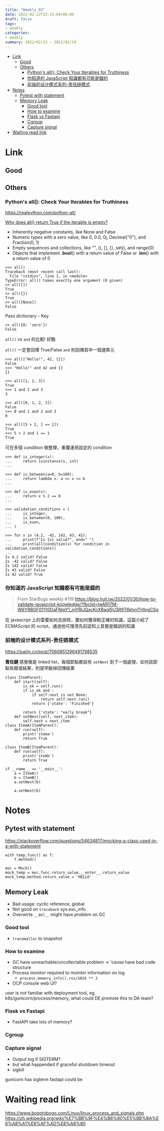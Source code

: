 ```yaml
---
title: "Weekly_03"
date: 2022-02-22T15:15:04+08:00
draft: false
tags:
- weekly
categories:
- weekly
summary: 2022/02/13 ~ 2022/02/19
---
```

- [Link](#link)
  - [Good](#good)
  - [Others](#others)
    - [Python's all(): Check Your Iterables for Truthiness](#pythons-all-check-your-iterables-for-truthiness)
    - [你知道的 JavaScript 知識都有可能是錯的](#你知道的-javascript-知識都有可能是錯的)
    - [前端的设计模式系列-责任链模式](#前端的设计模式系列-责任链模式)
- [Notes](#notes)
  - [Pytest with statement](#pytest-with-statement)
  - [Memory Leak](#memory-leak)
    - [Good tool](#good-tool)
    - [How to examine](#how-to-examine)
    - [Flask vs Fastapi](#flask-vs-fastapi)
    - [Cgroup](#cgroup)
    - [Capture signal](#capture-signal)
- [Waiting read link](#waiting-read-link)

# Link
## Good

## Others
### Python's all(): Check Your Iterables for Truthiness
https://realpython.com/python-all/

[Why does all() return True if the iterable is empty?]( https://blog.carlmjohnson.net/post/2020/python-square-of-opposition/)

- Inherently negative constants, like None and False
- Numeric types with a zero value, like 0, 0.0, 0j, Decimal("0"), and Fraction(0, 1)
- Empty sequences and collections, like "", (), [], {}, set(), and range(0)
- Objects that implement .__bool__() with a return value of False or .__len__() with a return value of 0

```python=
>>> all()
Traceback (most recent call last):
  File "<stdin>", line 1, in <module>
TypeError: all() takes exactly one argument (0 given)
>> all([])
True
>> all({})
True
>> all([None])
False
```

Pass dictionary - Key 

```python=
>> all({0: 'zero'})
False
```

`all()` vs `and` 的比較! 好酷

`all()` 一定會回傳 True/False
`and` 則回傳其中一個運算元


```python=
>>> all(["Hello!", 42, {}])
False
>>> "Hello!" and 42 and {}
{}

>>> all([1, 2, 3])
True
>>> 1 and 2 and 3
3

>>> all([0, 1, 2, 3])
False
>>> 0 and 1 and 2 and 3
0

>>> all([5 > 2, 1 == 1])
True
>>> 5 > 2 and 1 == 1
True
```

可在多個 condition 做整理，重覆運用設定的 condition 
```python=
>>> def is_integer(x):
...     return isinstance(x, int)
...

>>> def is_between(a=0, b=100):
...     return lambda x: a <= x <= b
...

>>> def is_even(x):
...     return x % 2 == 0
...

>>> validation_conditions = (
...     is_integer,
...     is_between(0, 100),
...     is_even,
... )

>>> for x in (4.2, -42, 142, 43, 42):
...     print(f"Is {x} valid?", end=" ")
...     print(all(condition(x) for condition in validation_conditions))
...
Is 4.2 valid? False
Is -42 valid? False
Is 142 valid? False
Is 43 valid? False
Is 42 valid? True
```

### 你知道的 JavaScript 知識都有可能是錯的
> From StarBugs weekly #119
https://blog.huli.tw/2022/01/30/how-to-validate-javascript-knowledge/?fbclid=IwAR17M-W6YRBGF01YI0DaFNmY1_mYRIJQxcKcXBagl5U3R9T6khmTHlngCSg

在 javascript 上的雷要如何去排除，要如何獲得較正確的知識，這篇介紹了 ECMAScript 的 script，通過他可理清先前認知上其實是錯誤的知識


### 前端的设计模式系列-责任链模式
https://juejin.cn/post/7060851296491798535

**責任鏈**
感覺像是 linked list，每個節點都設有 `setNext` 到下一個處理，如何該節點有錯或結果，則提早斷掉回傳結果
```python=
class ItemParent:
    def start(self):
        is_ok = self.run()
        if is_ok and :
            if self.next is not None:
                return self.next.run()
            return {'state': 'Finished'}
            
        return {'state': "early break"}
    def setNext(self, next_item):
        self.next = next_item
class ItemA(ItemParent):
    def run(self):
        print('itema')
        return True
    
class ItemB(ItemParent):
    def run(self):
        print('itemb')
        return True
        
if __name__ == '__main__':
    a = ItemA()
    b = ItemB()
    a.setNext(b)
    
    a.setNext(b)
```
# Notes
## Pytest with statement
https://stackoverflow.com/questions/54634817/mocking-a-class-used-in-a-with-statement

```python=
with temp.func() as f:
    f.method()
```

```python=
moc = Mock()
mock_temp = moc.func.return_value.__enter__.return_value
mock_temp.method.return_value = 'HELLO'
```

## Memory Leak
- Bad usage: cyclic reference, global 
- Not good on `traceback` sys.exc_info
- Overwirte `__del__` might have problem on GC

### Good tool
- `tracemalloc` to snapshot

### How to examine
- GC have unreachable/uncollectable problem -> 'cause have bad code structure
- Process monitor required to mointor information on log
    - `process.memory_info().rss/1024 ** 2`
- OCP console web UI?

user is not familiar with deployment tool, eg. k8s/gunicorn/process/memory, what could DE promote this to DA team?

### Flask vs Fastapi
- FastAPI take lots of memory?


### Cgroup

### Capture signal
- Output log if SIGTERM? 
- but what happended if graceful shutdown timeout
- sigkill

gunicorn has sigterm
fastapi could be


# Waiting read link
https://www.bogotobogo.com/Linux/linux_process_and_signals.php
 https://zh.wikipedia.org/wiki/%E7%BB%9F%E4%B8%80%E5%BB%BA%E6%A8%A1%E8%AF%AD%E8%A8%80

